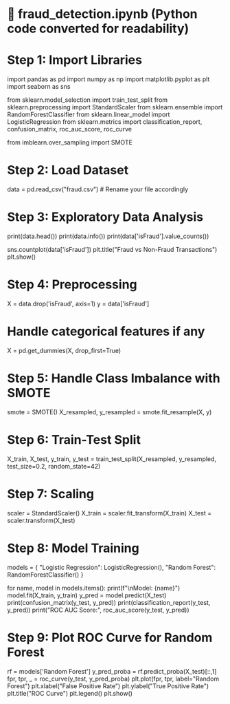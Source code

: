 # 📓 fraud_detection.ipynb (Python code converted for readability)

# Step 1: Import Libraries
import pandas as pd
import numpy as np
import matplotlib.pyplot as plt
import seaborn as sns

from sklearn.model_selection import train_test_split
from sklearn.preprocessing import StandardScaler
from sklearn.ensemble import RandomForestClassifier
from sklearn.linear_model import LogisticRegression
from sklearn.metrics import classification_report, confusion_matrix, roc_auc_score, roc_curve

from imblearn.over_sampling import SMOTE

# Step 2: Load Dataset
data = pd.read_csv("fraud.csv")  # Rename your file accordingly

# Step 3: Exploratory Data Analysis
print(data.head())
print(data.info())
print(data['isFraud'].value_counts())

sns.countplot(data['isFraud'])
plt.title("Fraud vs Non-Fraud Transactions")
plt.show()

# Step 4: Preprocessing
X = data.drop('isFraud', axis=1)
y = data['isFraud']

# Handle categorical features if any
X = pd.get_dummies(X, drop_first=True)

# Step 5: Handle Class Imbalance with SMOTE
smote = SMOTE()
X_resampled, y_resampled = smote.fit_resample(X, y)

# Step 6: Train-Test Split
X_train, X_test, y_train, y_test = train_test_split(X_resampled, y_resampled, test_size=0.2, random_state=42)

# Step 7: Scaling
scaler = StandardScaler()
X_train = scaler.fit_transform(X_train)
X_test = scaler.transform(X_test)

# Step 8: Model Training
models = {
    "Logistic Regression": LogisticRegression(),
    "Random Forest": RandomForestClassifier()
}

for name, model in models.items():
    print(f"\nModel: {name}")
    model.fit(X_train, y_train)
    y_pred = model.predict(X_test)
    print(confusion_matrix(y_test, y_pred))
    print(classification_report(y_test, y_pred))
    print("ROC AUC Score:", roc_auc_score(y_test, y_pred))

# Step 9: Plot ROC Curve for Random Forest
rf = models['Random Forest']
y_pred_proba = rf.predict_proba(X_test)[::,1]
fpr, tpr, _ = roc_curve(y_test, y_pred_proba)
plt.plot(fpr, tpr, label="Random Forest")
plt.xlabel("False Positive Rate")
plt.ylabel("True Positive Rate")
plt.title("ROC Curve")
plt.legend()
plt.show()

